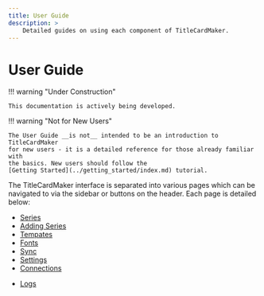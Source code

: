```yaml
---
title: User Guide
description: >
    Detailed guides on using each component of TitleCardMaker.
---
```


# User Guide

!!! warning "Under Construction"

    This documentation is actively being developed.

!!! warning "Not for New Users"

    The User Guide __is not__ intended to be an introduction to TitleCardMaker
    for new users - it is a detailed reference for those already familiar with
    the basics. New users should follow the
    [Getting Started](../getting_started/index.md) tutorial.

The TitleCardMaker interface is separated into various pages which can be
navigated to via the sidebar or buttons on the header. Each page is detailed
below:

- [Series](./series.md)
- [Adding Series](./new_series.md)
- [Tempates](./templates.md)
- [Fonts](./fonts.md)
- [Sync](./syncs.md)
- [Settings](./settings.md)
- [Connections](./connections.md)
<!-- - [Scheduler](./scheduler.md) -->
<!-- - [Importer](./importer.md) -->
- [Logs](./logs.md)